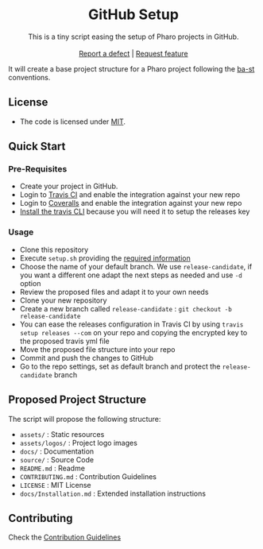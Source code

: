  <h1 align="center">GitHub Setup</h1>
  <p align="center">
    This is a tiny script easing the setup of Pharo projects in GitHub.
    <br>
    <br>
    <a href="https://github.com/ba-st/GitHub-setup/issues/new?labels=Type%3A+Defect">Report a defect</a>
    |
    <a href="https://github.com/ba-st/GitHub-setup/issues/new?labels=Type%3A+Feature">Request feature</a>
  </p>


It will create a base project structure for a Pharo project following the [ba-st](https://github.com/ba-st) conventions.

## License
- The code is licensed under [MIT](LICENSE).

## Quick Start

### Pre-Requisites
- Create your project in GitHub.
- Login to [Travis CI](https://travis-ci.com) and enable the integration against your new repo
- Login to [Coveralls](https://coveralls.io) and enable the integration against your new repo
- [Install the travis CLI](https://github.com/travis-ci/travis.rb#installation) because you will need it to setup the releases key

### Usage
- Clone this repository
- Execute `setup.sh` providing the [required information](.usage.sh)
- Choose the name of your default branch. We use `release-candidate`, if you want a different one adapt the next steps as needed and use `-d` option
- Review the proposed files and adapt it to your own needs
- Clone your new repository
- Create a new branch called `release-candidate` : `git checkout -b release-candidate`
- You can ease the releases configuration in Travis CI by using `travis setup releases --com` on your repo and copying the encrypted key to the proposed travis yml file
- Move the proposed file structure into your repo
- Commit and push the changes to GitHub
- Go to the repo settings, set as default branch and protect the `release-candidate` branch

## Proposed Project Structure

The script will propose the following structure:
- `assets/` : Static resources
- `assets/logos/` : Project logo images
- `docs/` : Documentation
- `source/` : Source Code
- `README.md` : Readme
- `CONTRIBUTING.md` : Contribution Guidelines
- `LICENSE` : MIT License
- `docs/Installation.md` : Extended installation instructions

## Contributing

Check the [Contribution Guidelines](CONTRIBUTING.md)
